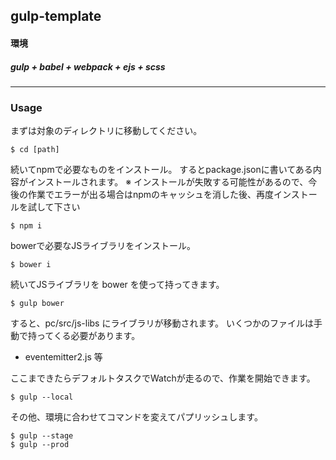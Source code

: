 ## gulp-template


#### 環境

##### gulp + babel + webpack + ejs + scss


---

### Usage

まずは対象のディレクトリに移動してください。

	$ cd [path]

続いてnpmで必要なものをインストール。
するとpackage.jsonに書いてある内容がインストールされます。
※ インストールが失敗する可能性があるので、今後の作業でエラーが出る場合はnpmのキャッシュを消した後、再度インストールを試して下さい

	$ npm i

bowerで必要なJSライブラリをインストール。

	$ bower i

続いてJSライブラリを bower を使って持ってきます。

	$ gulp bower

すると、pc/src/js-libs にライブラリが移動されます。
いくつかのファイルは手動で持ってくる必要があります。

- eventemitter2.js 等

ここまできたらデフォルトタスクでWatchが走るので、作業を開始できます。

	$ gulp --local

その他、環境に合わせてコマンドを変えてパプリッシュします。

	$ gulp --stage
	$ gulp --prod
